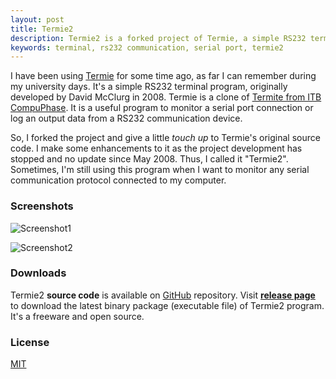 ```yaml
---
layout: post
title: Termie2
description: Termie2 is a forked project of Termie, a simple RS232 terminal program built in C# WinForms.
keywords: terminal, rs232 communication, serial port, termie2
---
```


I have been using [Termie](http://termie.sourceforge.net/) for some time ago, as far I can remember during my university days. It's a simple RS232 terminal program, originally developed by David McClurg in 2008. Termie is a clone of [Termite from ITB CompuPhase](http://www.compuphase.com/software_termite.htm). It is a useful program to monitor a serial port connection or log an output data from a RS232 communication device.

So, I forked the project and give a little _touch up_ to Termie's original source code. I make some enhancements to it as the project development has stopped and no update since May 2008. Thus, I called it "Termie2". Sometimes, I'm still using this program when I want to monitor any serial communication protocol connected to my computer.

### Screenshots

![Screenshot1](http://i.imgur.com/WKP3PBr.png)

![Screenshot2](http://i.imgur.com/3M6qfHr.png)

### Downloads

Termie2 **source code** is available on [GitHub](https://github.com/heiswayi/Termie2) repository. Visit [**release page**](https://github.com/heiswayi/Termie2/releases) to download the latest binary package (executable file) of Termie2 program. It's a freeware and open source.

### License

[MIT](http://heiswayi.github.io/mit-license)
